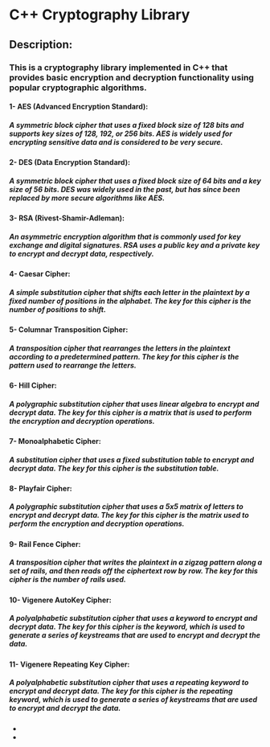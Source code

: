 # C++ Cryptography Library
## Description: 
### This is a cryptography library implemented in C++ that provides basic encryption and decryption functionality using popular cryptographic algorithms.

#### 1- AES (Advanced Encryption Standard):
##### A symmetric block cipher that uses a fixed block size of 128 bits and supports key sizes of 128, 192, or 256 bits. AES is widely used for encrypting sensitive data and is considered to be very secure.

#### 2- DES (Data Encryption Standard):
##### A symmetric block cipher that uses a fixed block size of 64 bits and a key size of 56 bits. DES was widely used in the past, but has since been replaced by more secure algorithms like AES.

#### 3- RSA (Rivest-Shamir-Adleman):
##### An asymmetric encryption algorithm that is commonly used for key exchange and digital signatures. RSA uses a public key and a private key to encrypt and decrypt data, respectively.

#### 4- Caesar Cipher:
##### A simple substitution cipher that shifts each letter in the plaintext by a fixed number of positions in the alphabet. The key for this cipher is the number of positions to shift.

#### 5- Columnar Transposition Cipher:
##### A transposition cipher that rearranges the letters in the plaintext according to a predetermined pattern. The key for this cipher is the pattern used to rearrange the letters.

#### 6- Hill Cipher:
##### A polygraphic substitution cipher that uses linear algebra to encrypt and decrypt data. The key for this cipher is a matrix that is used to perform the encryption and decryption operations.

#### 7- Monoalphabetic Cipher:
##### A substitution cipher that uses a fixed substitution table to encrypt and decrypt data. The key for this cipher is the substitution table.

#### 8- Playfair Cipher:
##### A polygraphic substitution cipher that uses a 5x5 matrix of letters to encrypt and decrypt data. The key for this cipher is the matrix used to perform the encryption and decryption operations.

#### 9- Rail Fence Cipher:
##### A transposition cipher that writes the plaintext in a zigzag pattern along a set of rails, and then reads off the ciphertext row by row. The key for this cipher is the number of rails used.

#### 10- Vigenere AutoKey Cipher:
##### A polyalphabetic substitution cipher that uses a keyword to encrypt and decrypt data. The key for this cipher is the keyword, which is used to generate a series of keystreams that are used to encrypt and decrypt the data.

#### 11- Vigenere Repeating Key Cipher:
##### A polyalphabetic substitution cipher that uses a repeating keyword to encrypt and decrypt data. The key for this cipher is the repeating keyword, which is used to generate a series of keystreams that are used to encrypt and decrypt the data.










-




-
